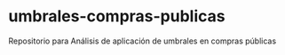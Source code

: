 # umbrales-compras-publicas
Repositorio para Análisis de aplicación de umbrales en compras públicas
